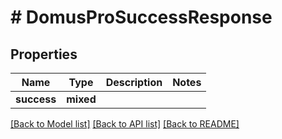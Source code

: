 # # DomusProSuccessResponse

## Properties

Name | Type | Description | Notes
------------ | ------------- | ------------- | -------------
**success** | **mixed** |  |

[[Back to Model list]](../../README.md#models) [[Back to API list]](../../README.md#endpoints) [[Back to README]](../../README.md)
